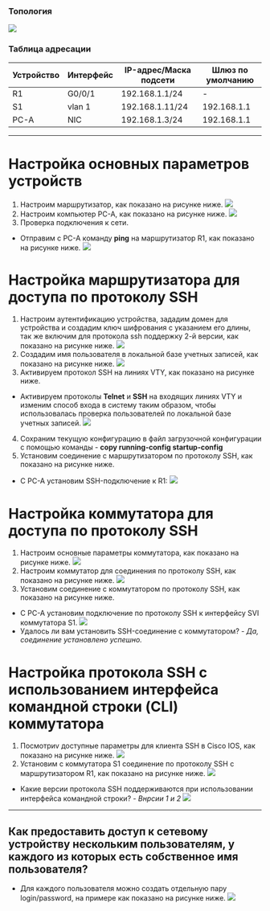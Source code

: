 ### Топология
![](https://github.com/devops-user/otus/blob/main/homeworks/homework_12/images/topology.png)

### Таблица адресации
| Устройство | Интерфейс | IP-адрес/Маска подсети | Шлюз по умолчанию |
--- | --- | --- | --- |
| R1 | G0/0/1 | 192.168.1.1/24 | - |
| S1 | vlan 1 | 192.168.1.11/24 | 192.168.1.1 |
| PC-A | NIC | 192.168.1.3/24 | 192.168.1.1 |
_________________________________________________________________________________
# Настройка основных параметров устройств
1. Настроим маршрутизатор, как показано на рисунке ниже.
![](https://github.com/devops-user/otus/blob/main/homeworks/homework_12/images/R1_cfg.png)
2. Настроим компьютер PC-A, как показано на рисунке ниже.
![](https://github.com/devops-user/otus/blob/main/homeworks/homework_12/images/PC-A_cfg.png)
3. Проверка подключения к сети.
  * Отправим с PC-A команду **ping** на маршрутизатор R1, как показано на рисунке ниже.
![](https://github.com/devops-user/otus/blob/main/homeworks/homework_12/images/ping.png)

# Настройка маршрутизатора для доступа по протоколу SSH
1. Настроим аутентификацию устройства, зададим домен для устройства и создадим ключ шифрования с указанием его длины, так же включим для протокола ssh поддержку 2-й версии, как показано на рисунке ниже.
![](https://github.com/devops-user/otus/blob/main/homeworks/homework_12/images/R1_key.png)
2. Создадим имя пользователя в локальной базе учетных записей, как показано на рисунке ниже.
![](https://github.com/devops-user/otus/blob/main/homeworks/homework_12/images/R1_login.png)
3. Активируем протокол SSH на линиях VTY, как показано на рисунке ниже.
  * Активируем протоколы **Telnet** и **SSH** на входящих линиях VTY и изменим способ входа в систему таким образом, чтобы использовалась проверка пользователей по локальной базе учетных записей.
![](https://github.com/devops-user/otus/blob/main/homeworks/homework_12/images/R1_vty.png)
4. Сохраним текущую конфигурацию в файл загрузочной конфигурации с помощью команды - **copy running-config startup-config**
5. Установим соединение с маршрутизатором по протоколу SSH, как показано на рисунке ниже.
  * С PC-A установим SSH-подключение к R1:
![](https://github.com/devops-user/otus/blob/main/homeworks/homework_12/images/PC-A_ssh.png)

# Настройка коммутатора для доступа по протоколу SSH
1. Настроим основные параметры коммутатора, как показано на рисунке ниже.
![](https://github.com/devops-user/otus/blob/main/homeworks/homework_12/images/S1_cfg.png)
2. Настроим коммутатор для соединения по протоколу SSH, как показано на рисунке ниже.
![](https://github.com/devops-user/otus/blob/main/homeworks/homework_12/images/S1_ssh.png)
3. Установим соединение с коммутатором по протоколу SSH, как показано на рисунке ниже.
  * С PC-A установим подключение по протоколу SSH к интерфейсу SVI коммутатора S1.
![](https://github.com/devops-user/otus/blob/main/homeworks/homework_12/images/S1_connect.png)
  * Удалось ли вам установить SSH-соединение с коммутатором? - *Да, соединение установлено успешно.*

# Настройка протокола SSH с использованием интерфейса командной строки (CLI) коммутатора
1. Посмотриv доступные параметры для клиента SSH в Cisco IOS, как показано на рисунке ниже.
![](https://github.com/devops-user/otus/blob/main/homeworks/homework_12/images/S1_ssh_view.png)
2. Установим с коммутатора S1 соединение по протоколу SSH с маршрутизатором R1, как показано на рисунке ниже.
![](https://github.com/devops-user/otus/blob/main/homeworks/homework_12/images/S1_ssh_R1.png)
  * Какие версии протокола SSH поддерживаются при использовании интерфейса командной строки? - *Внрсии 1 и 2*
![](https://github.com/devops-user/otus/blob/main/homeworks/homework_12/images/S1_ssh_version.png)
__________________________________________________________________________________________________
## Как предоставить доступ к сетевому устройству нескольким пользователям, у каждого из которых есть собственное имя пользователя?
  * Для каждого пользователя можно создать отдельную пару login/password, на примере как показано на рисунке ниже.
![](https://github.com/devops-user/otus/blob/main/homeworks/homework_12/images/users.png)
